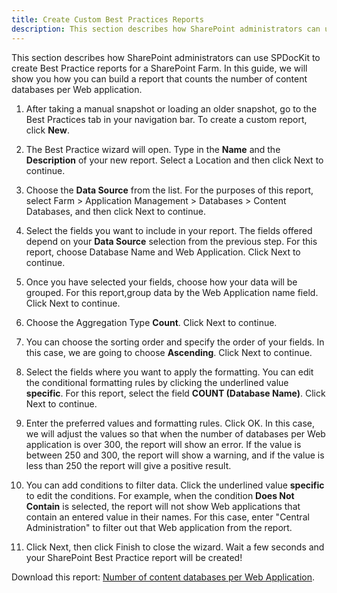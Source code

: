 ```yaml
---
title: Create Custom Best Practices Reports
description: This section describes how SharePoint administrators can use SPDocKit to create Best Practices reports for a SharePoint Farm.
---
```

This section describes how SharePoint administrators can use SPDocKit to create Best Practice reports for a SharePoint Farm. In this guide, we will show you how you can build a report that counts the number of content databases per Web application.

1. After taking a manual snapshot or loading an older snapshot, go to the Best Practices tab in your navigation bar. To create a custom report, click __New__.

1. The Best Practice wizard will open. Type in the __Name__ and the __Description__ of your new report. Select a Location and then click Next to continue.

1. Choose the __Data Source__ from the list. For the purposes of this report, select Farm > Application Management > Databases > Content Databases, and then click Next to continue.

1. Select the fields you want to include in your report. The fields offered depend on your __Data Source__ selection from the previous step. For this report, choose Database Name and Web Application. Click Next to continue.

1. Once you have selected your fields, choose how your data will be grouped. For this report,group data by the Web Application name field. Click Next to continue.

1. Choose the Aggregation Type __Count__. Click Next to continue.

1. You can choose the sorting order and specify the order of your fields. In this case, we are going to choose __Ascending__. Click Next to continue.

1. Select the fields where you want to apply the formatting. You can edit the conditional formatting rules by clicking the underlined value __specific__. For this report, select the field __COUNT (Database Name)__. Click Next to continue.

1. Enter the preferred values and formatting rules. Click OK.
In this case, we will adjust the values so that when the number of databases per Web application is over 300, the report will show an error. If the value is between 250 and 300, the report will show a warning, and if the value is less than 250 the report will give a positive result.

1. You can add conditions to filter data. Click the underlined value __specific__ to edit the conditions. For example, when the condition __Does Not Contain__ is selected, the report will not show Web applications that contain an entered value in their names. For this case, enter "Central Administration" to filter out that Web application from the report.

1. Click Next, then click Finish to close the wizard. Wait a few seconds and your SharePoint Best Practice report will be created!

Download this report: [Number of content databases per Web Application](https://www.spdockit.com/wp-content/uploads/2013/04/Number-of-content-databases-per-Web-Application.zip).